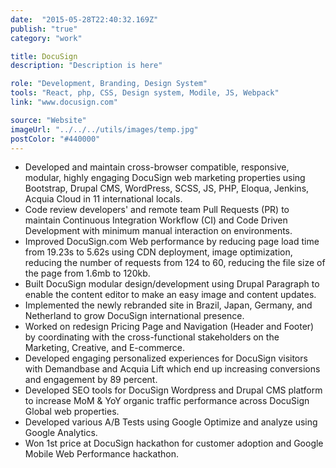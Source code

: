 ```yaml
---
date:  "2015-05-28T22:40:32.169Z"
publish: "true" 
category: "work"

title: DocuSign
description: "Description is here"

role: "Development, Branding, Design System"
tools: "React, php, CSS, Design system, Modile, JS, Webpack" 
link: "www.docusign.com" 

source: "Website"
imageUrl: "../../../utils/images/temp.jpg"
postColor: "#440000"
---
```


- Developed and maintain cross-browser compatible, responsive, modular, highly engaging DocuSign web marketing properties using Bootstrap, Drupal CMS, WordPress, SCSS, JS, PHP, Eloqua, Jenkins, Acquia Cloud in 11 international locals.
- Code review developers' and remote team Pull Requests (PR) to maintain Continuous Integration Workflow (CI) and Code Driven Development with minimum manual interaction on environments.
- Improved DocuSign.com Web performance by reducing page load time from 19.23s to 5.62s using CDN deployment, image optimization, reducing the number of requests from 124 to 60, reducing the file size of the page from 1.6mb to 120kb. 
- Built DocuSign modular design/development using Drupal Paragraph to enable the content editor to make an easy image and content updates.
- Implemented the newly rebranded site in Brazil, Japan, Germany, and Netherland to grow DocuSign international presence.
- Worked on redesign Pricing Page and Navigation (Header and Footer) by coordinating with the cross-functional stakeholders on the Marketing, Creative, and E-commerce. 
- Developed engaging personalized experiences for DocuSign visitors with Demandbase and Acquia Lift which end up increasing conversions and engagement by 89 percent.
- Developed SEO tools for DocuSign Wordpress and Drupal CMS platform to increase MoM & YoY organic traffic performance across DocuSign Global web properties.
- Developed various A/B Tests using Google Optimize and analyze using Google Analytics.
- Won 1st price at DocuSign hackathon for customer adoption and Google Mobile Web Performance hackathon.